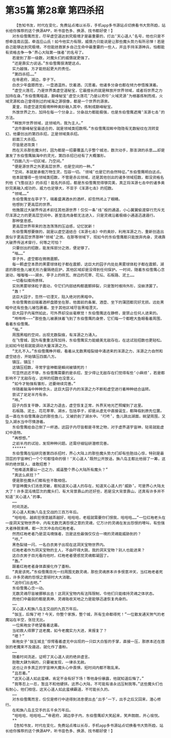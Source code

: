 # 第35篇 第28章 第四杀招
        【告知书友，时代在变化，免费站点难以长存，手机app多书源站点切换看书大势所趋，站长给你推荐的这个换源APP，听书音色多、换源、找书都好使！】
       对东伯雪鹰而言，尽早虚空道达到究极境才是最重要的，打出‘天心道人’名号，他也只是不想牵连南云国，牵连应山氏！如今他实力有限，威慑力只能说是让那些魔头势力有所忌惮！若是自己能够达到究极境，不但能拯救家乡自己生命中最重要的一些人，并且手持浑源神兵，怕都能有资格去争一争‘界心大陆第一强者’的名号了。
       若是到了那一级数，对魔头们的威慑就更强了。
       “还是靠实力说话。”东伯雪鹰很清楚这点。
       实力越强，方才能担起更大的责任。
       “第四杀招……”
       在帝君府，湖边，亭子下。
       白衣少年盘膝而坐，一壶酒温热，饮着酒，沉思着。他诸多分身也都在倾力参悟推演着。
       “虚空火莲花，乃是世界类虚空道秘宝，它最擅长的就是释放开世界领域，或者将世界之力加持在身。”东伯雪鹰暗道，巅峰秘宝‘虚空火莲花’乃是以奇珍‘火域灵源’为根基炼制而成，火域灵源和自己曾得到过的域海之源很像，都是一个世界的源泉。
       夏皇，将虚空道究极境种种奥妙融入其中，炼制成巅峰秘宝。
       外放世界之力，加持在每一个分身上，分身战力都能极强，也是东伯雪鹰遮掩‘浑源七击’的方法。
       “释放开世界领域，这领域内，我为主人。”
       “这件巅峰秘宝最适合的，就是领域类招数啊。”东伯雪鹰双眸中隐隐有无数秘纹在流转变幻，他要创出的第四杀招，正是领域类杀招。
       前面三大杀招。
       尽皆是进攻类！
       而在灭杀那些魔头时，因为都是一招要覆盖几乎整个城池，数次动手，那澎湃的杀意……却是激发了东伯雪鹰脑海中的灵光，第四杀招已经有了大概雏形。
       “四面八方一切区域，乃空间。”
       “便是源世界之外更高层世界，也是空间的一种。”
       “空间，本就是承载万物生灵，包容一切。‘领域’也是它的自然特征。”东伯雪鹰明白这点。
       他本就懂得一些领域类招数，不管是赤云领域，还是其他创出的诸多领域招数，都没资格名列他《飞雪战法》的杀招！能名列杀招，都是东伯雪鹰觉得够完美，真正将浑源七击中的诸多奥妙完美融入成功的，威力也足够大，不亚于《浑源七击》的招数。
       “领域……”
       东伯雪鹰坐在亭子下，端着盛满酒水的酒杯，却忽然闭上了眼睛。
       他想到了更高层的世界。
       他施展过大破界传送术前往其他源世界！仅仅一条‘线’般的通道，小心翼翼偷渡穿行充斥无尽浑源之力的更高层空间中。甚至连肉身都无法进入，只是灵魂沿着极细小通道迅速遁行。
       那种窒息感。
       更高层世界带来的浩浩荡荡的压迫感，记忆犹新！
       东伯雪鹰想要做的，就是以虚空道结合《浑源七击》中的奥妙，利用浑源之力，重新创造出类似于更高层世界那种‘领域’之效。在那等领域下，现如今的东伯雪鹰都只能放弃肉身，灵魂靠大破界传送术穿行，何等之可怕？
       只要创出的招数，能发挥部分之效，便足够了。
       “嗡……”
       亭子外，虚空都在微微震颤。
       每一颗虚空本质的黑雾球体粒子都在震颤，这巨大的园子内处处黑雾球体粒子都在震颤，湖底的那些鱼儿被无形力量隔绝庇护，其他区域却是没得到任何保护。一时间，随着东伯雪鹰心念波动，嗤嗤嗤~~~湖水、亭子上的砖瓦、岸边的花草、花坛、石板路、泥土……
       一切看似维持原样。
       实则黑雾球体粒子震动，令它们内部结构都震颤碎裂，只是暂时维持外形，没崩溃罢了。
       “轰！”
       这巨大园子，忽然一切湮灭，陷入绝对的黑暗中。
       东伯雪鹰依旧端着酒杯盘膝坐在那，他面前的条案、酒壶、坐下的蒲团都完好无损。远处黑暗中还有些鱼儿被包裹着。至于其他区域尽皆黑暗湮灭。
       巨大园子内虽然如此，可外界却没丝毫察觉！东伯雪鹰这在静修，是禁止任何人进来的。
       “哗哗哗~~~”那些鱼儿被裹挟着飞到了东伯雪鹰的身旁，它们每一个都瞪大鱼眼看着周围，看着东伯雪鹰。
       “嗡。”
       周围黑暗的空间，出现无数裂痕，有浑源之力涌入。
       在飞雪城，因为有重重法阵加持，东伯雪鹰实力能媲美无敌存在。在这试验招数也更轻松。比如如今轻易就能调动大量浑源之力。
       “无孔不入。”东伯雪鹰睁开眼，看着从无数黑暗裂缝中涌进来的浑源之力，浑源之力自然和虚空结合，开始镇压四面八方。
       镇压，镇压！
       这镇压招数，寻常宇宙神都是瞬间被镇死的！
       可显然这还不够，东伯雪鹰需要的是杀招，至少得让无敌存在们觉得有些‘小麻烦’，若是都影响不了无敌存在，这样的招数也没意义。
       “如今才勉强有雏形，还要继续完善。”
       伴随着脑海中种种念头，这巨大园子内的浑源之力不断和虚空进行着种种结合运转。
       尝试了足足半月有余。
       “哗。”
       园子内恢复平静，浑源之力退去，虚空恢复正常，外界天地光芒照耀到了这里。
       石板路、泥土、花花草草、湖水，包括亭子，却是从虚无中直接诞生，都降临到原先位置。连一直在东伯雪鹰身边的那些鱼儿，又被扔到了湖水中。‘叮咚’，鱼儿跳出湖面，眺望周围，又坠入湖水当中尽情游着。
       东伯雪鹰给自己倒了一杯酒，这园子内尽皆都是寻常之物，对于虚界道宇宙神，轻易就能虚幻中造物。
       “再想想。”
       之前半月的试验，发现种种问题。还需仔细钻研潜修完善。
       ******
       东伯雪鹰在钻研完善第四杀招时，界心大陆上的那些魔头势力们却有些胆战心惊，特别是最顶层的宇宙神们一个个可都惜命的很！‘天心道人’既然公开放话，旃八岛主都比他弱了一筹，这样的绝世狠人，谁敢招惹？
       “他难道真要以一己之力，威逼整个界心大陆所有魔头？”
       “真这么疯狂？”
       便是那些魔头们都有些不敢相信。
       宇宙神魔头们消息灵敏，都知道天心道人的存在，知道天心道人的‘威胁’。可是界心大陆太大了！许多混沌境层次的魔头们，有大背景靠山的还好些，若是没大背景靠山，还真有许多并不知道‘天心道人’的事。
       ……
       时间流逝。
       天心道人和旃八岛主交战的三百万年后。
       “哈哈哈，越疯狂恨意越弄越好，哈哈哈，老祖就需要你们恨我，哈哈哈……”一位红袍老头在一座洞天宝物世界中，内有无数充满怨恨之意的灵魂，亿万计的灵魂在发出怨恨的嚎叫，有些强大者挣脱束缚，都一次次冲击向红袍老者。
       然而红袍老者乃是混沌境强者，岂是这些最强仅仅合一境的灵魂能威胁到的？
       “哼。”
       黑色裂缝一闪，一名白衣男子出现在这洞天宝物世界内。
       红袍老者作为洞天宝物的主人，不由吓得大跳，我的洞天宝物？别人也能进来？
       这白衣男子目光看向他时，红袍老者便感觉灵魂都凝固了。
       “轰。”
       跟着红袍老者身体直接化作了齑粉。
       “真是该死。”东伯雪鹰目光一扫周围无数灵魂，那些灵魂原本许多恨意冲天，当红袍老者死后，许多灵魂的怨恨之意顿时大大消散。
       “送你们出去吧。”
       东伯雪鹰心念一动。
       无数灵魂尽皆被挪移出去！这洞天宝物内有法阵限制，令他们只能维持灵魂之体状态。
       而他们中最弱的都是真神，灵魂吸收天地之力是能够迅速恢复肉身的。
       ……
       天心道人和旃八岛主交战的九百万年后。
       “伽玉，后悔了吧？今天，你整个家族，整个城，所有生命都得死！”一位散发通天煞气的老魔站在半空，张狂无比。
       一位紫袍女子绝望看着这幕。
       当初救人得罪了这老魔，如今老魔实力大进，来报复了？
       “嗯？”
       紫袍女子‘伽玉城主’惊愕看着虚无中出现的一只巨大白皙的手掌，直接一压，那原本还在嚣张的老魔来不及遁逃，就化作了齑粉。
       ……
       随着时间流逝，证明了天心道人说的绝非虚言。
       胆敢大肆为祸的，只要被发现，一律杀无赦。
       这也让许多真正的宇宙神大魔头心中畏惧，短时间内都不敢乱来。
       “且忍着。”
       “这天心道人如此蛮横，肯定不会有好下场！等他身份暴露，他就知道后悔了。”
       “我等忍上一忍，暂且不和他硬拼。这界心大陆，不可能有谁永远压制我等。”这些魔头们也有耐心，他们相信，这天心道人如此蛮横霸道，不可能长久的。
       ……
       对东伯雪鹰而言，仅仅是修行中途得到消息便出去‘出手’一下，出手之后又回来，潜心修行。
       在和旃八岛主交手的五千余万年后。
       “哈哈哈，哈哈哈……”帝君府，湖边亭子内，东伯雪鹰却大笑起来，笑声朗朗，开心愉悦。
       **
       【告知书友，时代在变化，免费站点难以长存，手机app多书源站点切换看书大势所趋，站长给你推荐的这个换源APP，听书音色多、换源、找书都好使！】